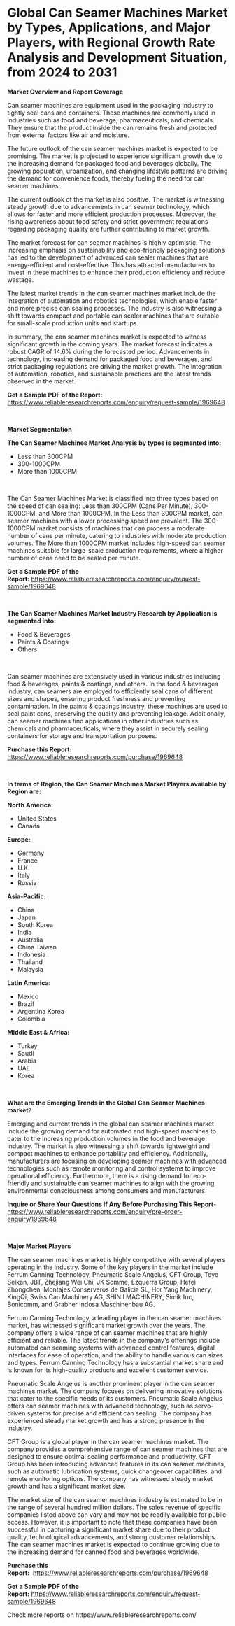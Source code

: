 <p><h1>Global Can Seamer Machines Market by Types, Applications, and Major Players, with Regional Growth Rate Analysis and Development Situation, from 2024 to 2031</h1></p><p><strong>Market Overview and Report Coverage</strong></p>
<p><p>Can seamer machines are equipment used in the packaging industry to tightly seal cans and containers. These machines are commonly used in industries such as food and beverage, pharmaceuticals, and chemicals. They ensure that the product inside the can remains fresh and protected from external factors like air and moisture.</p><p>The future outlook of the can seamer machines market is expected to be promising. The market is projected to experience significant growth due to the increasing demand for packaged food and beverages globally. The growing population, urbanization, and changing lifestyle patterns are driving the demand for convenience foods, thereby fueling the need for can seamer machines.</p><p>The current outlook of the market is also positive. The market is witnessing steady growth due to advancements in can seamer technology, which allows for faster and more efficient production processes. Moreover, the rising awareness about food safety and strict government regulations regarding packaging quality are further contributing to market growth.</p><p>The market forecast for can seamer machines is highly optimistic. The increasing emphasis on sustainability and eco-friendly packaging solutions has led to the development of advanced can sealer machines that are energy-efficient and cost-effective. This has attracted manufacturers to invest in these machines to enhance their production efficiency and reduce wastage. </p><p>The latest market trends in the can seamer machines market include the integration of automation and robotics technologies, which enable faster and more precise can sealing processes. The industry is also witnessing a shift towards compact and portable can sealer machines that are suitable for small-scale production units and startups.</p><p>In summary, the can seamer machines market is expected to witness significant growth in the coming years. The market forecast indicates a robust CAGR of 14.6% during the forecasted period. Advancements in technology, increasing demand for packaged food and beverages, and strict packaging regulations are driving the market growth. The integration of automation, robotics, and sustainable practices are the latest trends observed in the market.</p></p>
<p><strong>Get a Sample PDF of the Report:</strong> <a href="https://www.reliableresearchreports.com/enquiry/request-sample/1969648">https://www.reliableresearchreports.com/enquiry/request-sample/1969648</a></p>
<p>&nbsp;</p>
<p><strong>Market Segmentation</strong></p>
<p><strong>The Can Seamer Machines Market Analysis by types is segmented into:</strong></p>
<p><ul><li>Less than 300CPM</li><li>300-1000CPM</li><li>More than 1000CPM</li></ul></p>
<p>&nbsp;</p>
<p><p>The Can Seamer Machines Market is classified into three types based on the speed of can sealing: Less than 300CPM (Cans Per Minute), 300-1000CPM, and More than 1000CPM. In the Less than 300CPM market, can seamer machines with a lower processing speed are prevalent. The 300-1000CPM market consists of machines that can process a moderate number of cans per minute, catering to industries with moderate production volumes. The More than 1000CPM market includes high-speed can seamer machines suitable for large-scale production requirements, where a higher number of cans need to be sealed per minute.</p></p>
<p><strong>Get a Sample PDF of the Report:</strong>&nbsp;<a href="https://www.reliableresearchreports.com/enquiry/request-sample/1969648">https://www.reliableresearchreports.com/enquiry/request-sample/1969648</a></p>
<p>&nbsp;</p>
<p><strong>The Can Seamer Machines Market Industry Research by Application is segmented into:</strong></p>
<p><ul><li>Food & Beverages</li><li>Paints & Coatings</li><li>Others</li></ul></p>
<p>&nbsp;</p>
<p><p>Can seamer machines are extensively used in various industries including food & beverages, paints & coatings, and others. In the food & beverages industry, can seamers are employed to efficiently seal cans of different sizes and shapes, ensuring product freshness and preventing contamination. In the paints & coatings industry, these machines are used to seal paint cans, preserving the quality and preventing leakage. Additionally, can seamer machines find applications in other industries such as chemicals and pharmaceuticals, where they assist in securely sealing containers for storage and transportation purposes.</p></p>
<p><strong>Purchase this Report:</strong>&nbsp; <a href="https://www.reliableresearchreports.com/purchase/1969648">https://www.reliableresearchreports.com/purchase/1969648</a></p>
<p>&nbsp;</p>
<p><strong>In terms of Region, the Can Seamer Machines Market Players available by Region are:</strong></p>
<p>
    <p> <strong> North America: </strong>
        <ul>
            <li>United States</li>
            <li>Canada</li>
        </ul>
        </p> 
    <p> <strong> Europe: </strong>
        <ul>
            <li>Germany</li>
            <li>France</li>
            <li>U.K.</li>
            <li>Italy</li>
            <li>Russia</li>
        </ul>
        </p> 
    <p> <strong> Asia-Pacific: </strong>
        <ul>
            <li>China</li>
            <li>Japan</li>
            <li>South Korea</li>
            <li>India</li>
            <li>Australia</li>
            <li>China Taiwan</li>
            <li>Indonesia</li>
            <li>Thailand</li>
            <li>Malaysia</li>
        </ul>
        </p> 
    <p> <strong> Latin America: </strong>
        <ul>
            <li>Mexico</li>
            <li>Brazil</li>
            <li>Argentina Korea</li>
            <li>Colombia</li>
        </ul>
        </p> 
    <p> <strong> Middle East & Africa: </strong>
        <ul>
            <li>Turkey</li>
            <li>Saudi</li>
            <li>Arabia</li>
            <li>UAE</li>
            <li>Korea</li>
        </ul>
    </p>
    </p>
<p>&nbsp;</p>
<p><strong>What are the Emerging Trends in the Global Can Seamer Machines market?</strong></p>
<p><p>Emerging and current trends in the global can seamer machines market include the growing demand for automated and high-speed machines to cater to the increasing production volumes in the food and beverage industry. The market is also witnessing a shift towards lightweight and compact machines to enhance portability and efficiency. Additionally, manufacturers are focusing on developing seamer machines with advanced technologies such as remote monitoring and control systems to improve operational efficiency. Furthermore, there is a rising demand for eco-friendly and sustainable can seamer machines to align with the growing environmental consciousness among consumers and manufacturers.</p></p>
<p><strong>Inquire or Share Your Questions If Any Before Purchasing This Report</strong>- <a href="https://www.reliableresearchreports.com/enquiry/pre-order-enquiry/1969648">https://www.reliableresearchreports.com/enquiry/pre-order-enquiry/1969648</a></p>
<p>&nbsp;</p>
<p><strong>Major Market Players</strong></p>
<p><p>The can seamer machines market is highly competitive with several players operating in the industry. Some of the key players in the market include Ferrum Canning Technology, Pneumatic Scale Angelus, CFT Group, Toyo Seikan, JBT, Zhejiang Wei Chi, JK Somme, Ezquerra Group, Hefei Zhongchen, Montajes Conserveros de Galicia SL, Hor Yang Machinery, KingQi, Swiss Can Machinery AG, SHIN I MACHINERY, Simik Inc, Bonicomm, and Grabher Indosa Maschinenbau AG.</p><p>Ferrum Canning Technology, a leading player in the can seamer machines market, has witnessed significant market growth over the years. The company offers a wide range of can seamer machines that are highly efficient and reliable. The latest trends in the company's offerings include automated can seaming systems with advanced control features, digital interfaces for ease of operation, and the ability to handle various can sizes and types. Ferrum Canning Technology has a substantial market share and is known for its high-quality products and excellent customer service.</p><p>Pneumatic Scale Angelus is another prominent player in the can seamer machines market. The company focuses on delivering innovative solutions that cater to the specific needs of its customers. Pneumatic Scale Angelus offers can seamer machines with advanced technology, such as servo-driven systems for precise and efficient can sealing. The company has experienced steady market growth and has a strong presence in the industry.</p><p>CFT Group is a global player in the can seamer machines market. The company provides a comprehensive range of can seamer machines that are designed to ensure optimal sealing performance and productivity. CFT Group has been introducing advanced features in its can seamer machines, such as automatic lubrication systems, quick changeover capabilities, and remote monitoring options. The company has witnessed steady market growth and has a significant market size.</p><p>The market size of the can seamer machines industry is estimated to be in the range of several hundred million dollars. The sales revenue of specific companies listed above can vary and may not be readily available for public access. However, it is important to note that these companies have been successful in capturing a significant market share due to their product quality, technological advancements, and strong customer relationships. The can seamer machines market is expected to continue growing due to the increasing demand for canned food and beverages worldwide.</p></p>
<p><strong>Purchase this Report:</strong>&nbsp;&nbsp;<a href="https://www.reliableresearchreports.com/purchase/1969648">https://www.reliableresearchreports.com/purchase/1969648</a></p>
<p></p>
<p><strong>Get a Sample PDF of the Report:</strong>&nbsp;<a href="https://www.reliableresearchreports.com/enquiry/request-sample/1969648">https://www.reliableresearchreports.com/enquiry/request-sample/1969648</a></p>
<p>Check more reports on https://www.reliableresearchreports.com/</p>